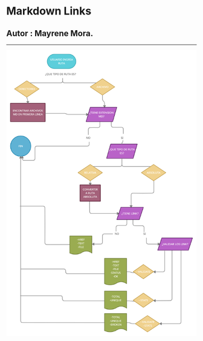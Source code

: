# Markdown Links
## Autor : Mayrene Mora.
__________________________________________________________________________________________________________________________


![Diagrama-Flujo](./assent/diagramaMD.png)


